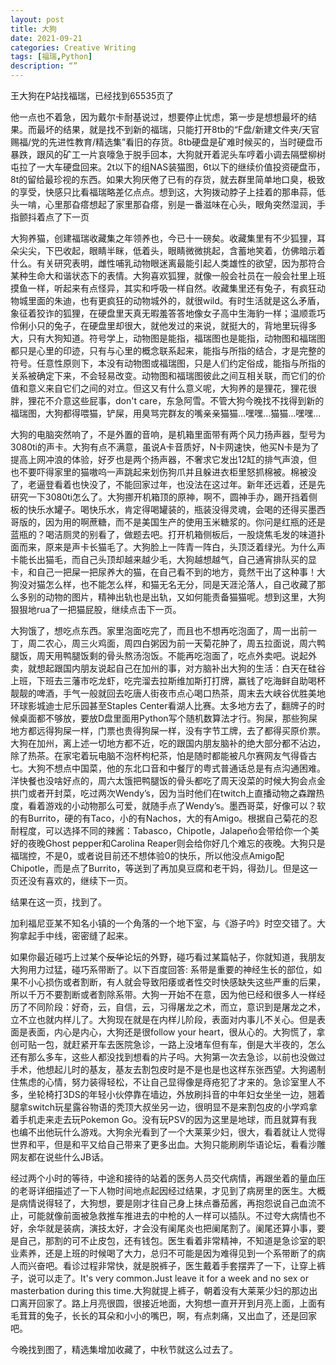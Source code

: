 ```yaml
---
layout: post
title: 大狗
date: 2021-09-21
categories: Creative Writing
tags: [福瑞,Python]
description: “”
---
```


王大狗在P站找福瑞，已经找到65535页了

他一点也不着急，因为戴尔卡耐基说过，想要停止忧虑，第一步是想想最坏的结果。而最坏的结果，就是找不到新的福瑞，只能打开8tb的“F盘/新建文件夹/天官赐福/党的先进性教育/精选集”看旧的存货。8tb硬盘是矿难时候买的，当时硬盘币暴跌，跟风的矿工一片哀嚎急于脱手回本，大狗就开着泥头车哼着小调去隔壁柳树屯拉了一大车硬盘回来。2t以下的组NAS装猫图，6t以下的继续价值投资硬盘币，8t的留给最珍视的东西。如果大狗厌倦了已有的存货，就去群里简单地口臭，极致的享受，快感只比看福瑞略差亿点点。想到这，大狗拨动脖子上挂着的那串蒜，低头一啃，心里那旮瘩想起了家里那旮瘩，别是一番滋味在心头，眼角突然湿润，手指颤抖着点了下一页

大狗养猫，创建福瑞收藏集之年领养也，今已十一磅矣。收藏集里有不少狐狸，耳朵尖尖，下巴收起，眼睛半眯，低着头，眼睛微微挑起，含蓄地笑着，仿佛暗示着什么。有关研究表明，雌性哺乳动物眼迷离最能引起人类雄性的欲望，因为那符合某种生命大和谐状态下的表情。大狗喜欢狐狸，就像一般会社员在一般会社里上班摸鱼一样，听起来有点怪异，其实和呼吸一样自然。收藏集里还有兔子，有疯狂动物城里面的朱迪，也有更疯狂的动物城外的，就很wild。有时生活就是这么矛盾，象征着狡诈的狐狸，在硬盘里天真无暇羞答答地像女子高中生海豹一样；温顺乖巧伶俐小只的兔子，在硬盘里却很大，就他发过的来说，就挺大的，背地里玩得多大，只有大狗知道。符号学上，动物图是能指，福瑞图也是能指，动物图和福瑞图都只是心里的印迹，只有与心里的概念联系起来，能指与所指的结合，才是完整的符号。任意性原则下，本没有动物图或福瑞图，只是人们约定俗成，能指与所指的关系被确定下来，不会轻易改变。动物图和福瑞图彼此之间互相关联，而它们的价值和意义来自它们之间的对立。但这又有什么意义呢，大狗养的是狸花，狸花很胖，狸花不介意这些屁事，don't care，东急阿雪。不管大狗今晚找不找得到新的福瑞图，大狗都得喂猫，铲屎，用臭骂完群友的嘴亲亲猫猫...嘿嘿...猫猫...嘿嘿...

大狗的电脑突然响了，不是外置的音响，是机箱里面带有两个风力扬声器，型号为3080ti的声卡。大狗有点不满意，虽说A卡音质好，N卡网速快，他买N卡是为了提高上网冲浪的体验，好歹也是两个扬声器，不奢求它发出12缸的排气声浪，但也不要吓得家里的猫嗷呜一声跳起来划伤狗爪并且躲进衣柜里怒抓棉被。棉被没了，老逼登看着也快没了，不能回家过年，也没法在这过年。新年还远着，还是先研究一下3080ti怎么了。大狗挪开机箱顶的原神，啊不，圆神手办，踢开挡着侧板的快乐水罐子。喝快乐水，肯定得喝罐装的，瓶装没得灵魂，会喝的还得买墨西哥版的，因为用的啊蔗糖，而不是美国生产的使用玉米糖浆的。你问是红瓶的还是蓝瓶的？喝洁厕灵的别看了，做题去吧。打开机箱侧板后，一股烧焦毛发的味道扑面而来，原来是声卡长猫毛了。大狗脸上一阵青一阵白，头顶泛着绿光。为什么声卡能长出猫毛，而自己头顶却越来越少毛，大狗越想越气，自己通宵排队买的显卡，和自己一把屎一把尿养大的猫，在自己看不到的地方，竟然干出了这种事！大狗没对猫怎么样，也不能怎么样，和猫无名无分，同是天涯沦落人，自己收藏了那么多别的动物的图片，精神出轨也是出轨，又如何能责备猫猫呢。想到这里，大狗狠狠地rua了一把猫屁股，继续点击下一页。

大狗饿了，想吃点东西。家里泡面吃完了，而且也不想再吃泡面了，周一出前一丁，周二农心，周三火鸡面，周四白粥因为前一天菊花肿了，周五拉面说，周六鸭腿饭，周天用鸭腿饭剩的骨头熬汤泡饭。不能再吃泡面了，吃点外卖吧。说起外卖，就想起跟国内朋友说起自己在加州的事，对方脑补出大狗的生活：白天在硅谷上班，下班去三藩市吃龙虾，吃完溜去拉斯维加斯打打牌，赢钱了吃海鲜自助喝杯靓靓的啤酒，手气一般就回去吃唐人街夜市点心喝口热茶，周末去大峡谷优胜美地环球影城迪士尼乐园甚至Staples Center看湖人比赛。太多地方去了，翻牌子的时候桌面都不够放，要放D盘里面用Python写个随机数算法才行。狗屎，那些狗屎地方都远得狗屎一样，门票也贵得狗屎一样，没有字节工牌，去了都得买原价票。大狗在加州，离上述一切地方都不近，吃的跟国内朋友脑补的绝大部分都不沾边，除了热茶。在家宅着玩电脑不泡杯枸杞茶，怕是随时都能被凡尔赛网友气得昏古七。大狗不想点中国菜，他的东北口音和中餐厅的粤式普通话总是有点沟通困难。洋快餐也没啥好点的，周六太饿把鸭腿饭的骨头都吃了周天没菜的时候大狗会点金拱门或者开封菜，吃过两次Wendy’s，因为当时他们在twitch上直播动物之森蹭热度，看着游戏的小动物那么可爱，就随手点了Wendy’s。墨西哥菜，好像可以？软的有Burrito，硬的有Taco，小的有Nachos，大的有Amigo。根据自己菊花的忍耐程度，可以选择不同的辣酱：Tabasco，Chipotle，Jalapeño会带给你一个美好的夜晚Ghost pepper和Carolina Reaper则会给你好几个难忘的夜晚。大狗只是福瑞控，不是0，或者说目前还不想体验0的快乐，所以他没点Amigo配Chipotle，而是点了Burrito，等送到了再加臭豆腐和老干妈，得劲儿。但是这一页还没有喜欢的，继续下一页。

结果在这一页，找到了。

加利福尼亚某不知名小镇的一个角落的一个地下室，与《游子吟》时空交错了。大狗拿起手中线，密密缝了起来。

如果你最近碰巧上过某个~~反华~~论坛的外野，碰巧看过某篇帖子，你就知道，我朋友大狗用力过猛，碰巧系带断了。以下百度回答: 系带是重要的神经生长的部位，如果不小心损伤或者割断，有人就会导致阳痿或者性交时快感缺失这些严重的后果，所以千万不要割断或者割除系带。大狗一开始不在意，因为他已经和很多人一样经历了不同阶段：好奇，云，自信，云，习得屠龙之术，而立，意识到是屠龙之术，立不立也就内样儿了。大狗现在就是在内样儿阶段，表面对内事儿不关心。但是表面是表面，内心是内心，大狗还是很follow your heart，很从心的。大狗慌了，拿创可贴一包，就赶紧开车去医院急诊，一路上没堵车但有车，倒是大半夜的，怎么还有那么多车，这些人都没找到想看的片子吗。大狗第一次去急诊，以前也没做过手术，他想起儿时的基友，基友去割包皮时是不是也是也这样东张西望。大狗遏制住焦虑的心情，努力装得轻松，不让自己显得像是痔疮犯了才来的。急诊室里人不多，坐轮椅打3DS的年轻小伙停靠在墙边，外放刷抖音的中年妇女坐坐一边，翘着腿拿switch玩星露谷物语的秃顶大叔坐另一边，很明显不是来割包皮的小学鸡拿着手机走来走去玩Pokemon Go。没有玩PSV的因为这里是地球，而且就算有我也编不出他玩什么游戏。大狗余光看到了一个大莱莱少妇，很大，看着就让人觉得世界和平，但是和平又给自己带来了更多出血。大狗只能刷刷华语论坛，看看沙雕网友都在说些什么JB话。

经过两个小时的等待，中途和接待的站着的医务人员交代病情，再跟坐着的量血压的老哥详细描述了一下人物时间地点起因经过结果，才见到了病房里的医生。大概是病情说得轻了，大狗想，要是刚才往自己身上抹点番茄酱，再抱怨说自己血流不止，可能就像前面被急救推车推进去的中枪的人一样可以插队。不过夸大病情也不好，余华就是装病，演技太好，才会没有阑尾炎也把阑尾割了。阑尾还算小事，要是自己，那割的可不止皮包，还有钱包。医生看着非常精神，不知道是急诊室的职业素养，还是上班的时候喝了大力，总归不可能是因为难得见到一个系带断了的病人而兴奋吧。看诊过程非常快，就是脱裤子，医生戴着手套摆弄了一下，让穿上裤子，说可以走了。It's very common.Just leave it for a week and no sex or masterbation during this time.大狗就提上裤子，朝着没有大莱莱少妇的那边出口离开回家了。路上月亮很圆，很接近地面，大狗想一直开开到月亮上面，上面有毛茸茸的兔子，长长的耳朵和小小的嘴巴，啊，有点刺痛，又出血了，还是回家吧。

今晚找到图了，精选集增加收藏了，中秋节就这么过去了。
